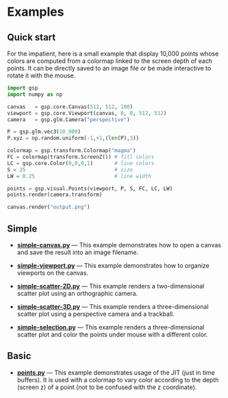 # Examples

## Quick start

For the impatient, here is a small example that display 10,000 points
whose colors are computed from a colormap linked to the screen depth
of each points. It can be directly saved to an image file or be made
interactive to rotate it with the mouse. 

```python
import gsp
import numpy as np

canvas   = gsp.core.Canvas(512, 512, 100)
viewport = gsp.core.Viewport(canvas, 0, 0, 512, 512)
camera   = gsp.glm.Camera("perspective")

P = gsp.glm.vec3(10_000)
P.xyz = np.random.uniform(-1,+1,(len(P),3))

colormap = gsp.transform.Colormap("magma")
FC = colormap(transform.ScreenZ()) # fill colors
LC = gsp.core.Color(0,0,0,1)       # line colors
S = 25                             # size
LW = 0.25                          # line width

points = gsp.visual.Points(viewport, P, S, FC, LC, LW)
points.render(camera.transform)

canvas.render("output.png")
```

## Simple

* [**simple-canvas.py**](simple-canvas.py) — This example demonstrates
  how to open a canvas and save the result into an image filename.

* [**simple-viewport.py**]() — This example demonstrates how to
  organize viewports on the canvas.

* [**simple-scatter-2D.py**]() — This example renders a
  two-dimensional scatter plot using an orthographic camera.

* [**simple-scatter-3D.py**]() — This example renders a
  three-dimensional scatter plot using a perspective camera and a
  trackball.

* [**simple-selection.py**]() — This example renders a
  three-dimensional scatter plot and color the points under mouse with
  a different color.

## Basic


* [**points.py**]() — This example demonstrates usage of the JIT (just in
  time buffers). It is used with a colormap to vary color according to
  the depth (screen z) of a point (not to be confused with the z
  coordinate).


